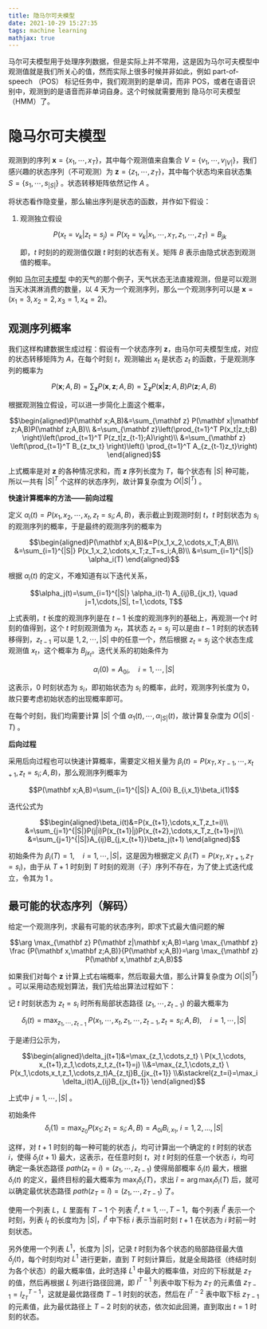 ```yaml
---
title: 隐马尔可夫模型
date: 2021-10-29 15:27:35
tags: machine learning
mathjax: true
---
```


马尔可夫模型用于处理序列数据，但是实际上并不常用，这是因为马尔可夫模型中观测值就是我们所关心的值，然而实际上很多时候并非如此，例如 part-of-speech （POS） 标记任务中，我们观测到的是单词，而非 POS，或者在语音识别中，观测到的是语音而非单词自身。这个时候就需要用到 隐马尔可夫模型（HMM）了。
<!--more-->

# 隐马尔可夫模型

观测到的序列 $\mathbf x=\{x_1,\cdots, x_T\}$，其中每个观测值来自集合 $V=\{v_1,\cdots, v_{|V|}\}$，我们感兴趣的状态序列（不可观测）为 $\mathbf z=\{z_1,\cdots, z_T\}$，其中每个状态均来自状态集 $S=\{s_1,\cdots, s_{|S|}\}$ 。状态转移矩阵依然记作 $A$ 。

将状态看作隐变量，那么输出序列是状态的函数，并作如下假设：

1. 观测独立假设

    $$P(x_t=v_k|z_t=s_j)=P(x_t=v_k|x_1,\cdots, x_T, z_1,\cdots,z_T)=B_{jk}$$

    即，$t$ 时刻的的观测值仅跟 $t$ 时刻的状态有关。矩阵 $B$ 表示由隐式状态到观测值的概率。

例如 [马尔可夫模型]() 中的天气的那个例子，天气状态无法直接观测，但是可以观测当天冰淇淋消费的数量，以 4 天为一个观测序列，那么一个观测序列可以是 $\mathbf x=(x_1=3, x_2=2,x_3=1,x_4=2)$。

## 观测序列概率

我们这样构建数据生成过程：假设有一个状态序列 $\mathbf z$，由马尔可夫模型生成，对应的状态转移矩阵为 $A$，在每个时刻 $t$，观测输出 $x_t$ 是状态 $z_t$ 的函数，于是观测序列的概率为

$$P(\mathbf x;A,B)=\sum_{\mathbf z}P(\mathbf x, \mathbf z;A,B)=\sum_{\mathbf z} P(\mathbf x|\mathbf z;A,B)P(\mathbf z;A,B)$$

根据观测独立假设，可以进一步简化上面这个概率，

$$\begin{aligned}P(\mathbf x;A,B)&=\sum_{\mathbf z} P(\mathbf x|\mathbf z;A,B)P(\mathbf z;A,B)\\
&=\sum_{\mathbf z}\left(\prod_{t=1}^T P(x_t|z_t;B) \right)\left(\prod_{t=1}^T P(z_t|z_{t-1};A)\right)\\
&=\sum_{\mathbf z} \left(\prod_{t=1}^T B_{z_tx_t} \right)\left() \prod_{t=1}^T A_{z_{t-1}z_t}\right)
\end{aligned}$$

上式概率是对 $\mathbf z$ 的各种情况求和，而 $\mathbf z$ 序列长度为 $T$，每个状态有 $|S|$ 种可能，所以一共有 $|S|^T$ 个这样的状态序列，故计算复杂度为 $O(|S|^T)$ 。

**快速计算概率的方法——前向过程**

定义 $\alpha_i(t)=P(x_1,x_2,\cdots,x_t,z_t=s_i;A,B)$，表示截止到观测时刻 $t$，$t$ 时刻状态为 $s_i$ 的观测序列的概率，于是最终的观测序列的概率为

$$\begin{aligned}P(\mathbf x;A,B)&=P(x_1,x_2,\cdots,x_T;A,B)\\
&=\sum_{i=1}^{|S|} P(x_1,x_2,\cdots,x_T;z_T=s_i;A,B)\\
&=\sum_{i=1}^{|S|} \alpha_i(T)
\end{aligned}$$

根据 $\alpha_i(t)$ 的定义，不难知道有以下迭代关系，

$$\alpha_j(t)=\sum_{i=1}^{|S|} \alpha_i(t-1) A_{ij}B_{jx_t}, \quad j=1,\cdots,|S|, t=1,\cdots, T$$

上式表明，$t$ 长度的观测序列是在 $t-1$ 长度的观测序列的基础上，再观测一个$t$ 时刻的值得到，这个 $t$ 时刻观测值为 $x_t$，其状态 $z_t=s_j$ 可以是由 $t-1$ 时刻的状态转移得到，$z_{t-1}$ 可以是 $1,2,\cdots,|S|$ 中的任意一个，然后根据 $z_t=s_j$ 这个状态生成观测值 $x_t$，这个概率为 $B_{jx_t}$。迭代关系的初始条件为

$$\alpha_i(0)=A_{0i}, \quad i=1,\cdots, |S|$$

这表示，$0$ 时刻状态为 $s_i$，即初始状态为 $s_i$ 的概率，此时，观测序列长度为 0，故只要考虑初始状态的出现概率即可。

在每个时刻，我们均需要计算 $|S|$ 个值 $\alpha_1(t),\cdots,\alpha_{|S|}(t)$，故计算复杂度为 $O(|S| \cdot T)$ 。

**后向过程**

采用后向过程也可以快速计算概率，需要定义相关量为 $\beta_i(t)=P(x_T,x_{T-1},\cdots,x_{t+1},z_t=s_i;A,B)$，那么观测序列概率为

$$P(\mathbf x;A,B)=\sum_{i=1}^{|S|} A_{0i} B_{i,x_1}\beta_i(1)$$

迭代公式为

$$\begin{aligned}\beta_i(t)&=P(x_{t+1},\cdots,x_T,z_t=i)\\
&=\sum_{j=1}^{|S|}P(j|i)P(x_{t+1}|j)P(x_{t+2},\cdots,x_T,z_{t+1}=j)\\
&=\sum_{j=1}^{|S|}A_{ij}B_{j,x_{t+1}}\beta_j(t+1)
\end{aligned}$$

初始条件为 $\beta_i(T)=1, \quad i=1,\cdots,|S|$，这是因为根据定义 $\beta_i(T)=P(x_{T},x_{T+1},z_{T}=s_i)$，由于从 $T+1$ 时刻到 $T$ 时刻的观测（子）序列不存在，为了使上式迭代成立，令其为 1 。



<!-- **前后下关系**

前向算法和后向算法的相关量的关系，根据定义有

$$\begin{aligned}P(\mathbf x,\mathbf z;A,B)&=\sum_{i=1}^{|S|} P(x_1,\ldots,x_t,z_t=s_i;A,B) P(x_t,x_{t+1},\ldots, x_T, z_t=s_i)
\\&=\sum_{i=1}^{|S|} \alpha_i(t) \beta_i(t)
\\&=\sum_{i=1}^{|S|} \sum_{j}^{|S|} \alpha_i(t) A_{ij}\beta_j(t+1)
\end{aligned} \tag{1}$$ -->

## 最可能的状态序列（解码）

给定一个观测序列，求最有可能的状态序列，即求下式最大值问题的解

$$\arg \max_{\mathbf z} P(\mathbf z|\mathbf x;A,B)=\arg \max_{\mathbf z} \frac {P(\mathbf x,\mathbf z;A,B)}{P(\mathbf x;A,B)}=\arg \max_{\mathbf z} P(\mathbf x,\mathbf z;A,B)$$

如果我们对每个 $\mathbf z$ 计算上式右端概率，然后取最大值，那么计算复杂度为 $O(|S|^T)$ 。可以采用动态规划算法，我们先给出算法过程如下：

记 $t$ 时刻状态为 $z_t=s_i$ 时所有局部状态路径 $(z_1,\cdots,z_{t-1})$ 的最大概率为

$$\delta_i(t)=\max_{z_1,\cdots,z_{t-1}} \ P(x_1,\cdots,x_t,z_1,\cdots,z_{t-1},z_t=s_i;A,B), \quad i=1,\cdots,|S|$$

于是递归公示为，

$$\begin{aligned}\delta_j(t+1)&=\max_{z_1,\cdots,z_t} \ P(x_1,\cdots, x_{t+1},z_1,\cdots,z_t,z_{t+1}=j)
\\&=\max_{z_1,\cdots,z_t} \ P(x_1,\cdots,x_t,z_1,\cdots,z_t)A_{z_tj}B_{jx_{t+1}}
\\&\stackrel{z_t=i}=\max_i \delta_i(t)A_{ij}B_{jx_{t+1}}
\end{aligned}$$

上式中 $j=1,\cdots,|S|$ 。

初始条件 
    $$\delta_i(1)=\max_{z_0} P(x_1;z_1=s_i;A,B)=A_{0i} B_{i,x_1}, \ i=1,2,\ldots, |S|$$

这样，对 $t+1$ 时刻的每一种可能的状态 $j$，均可计算出一个确定的 $t$ 时刻的状态 $i$，使得 $\delta_j(t+1)$ 最大，这表示，在任意时刻 $t$，对 $t$ 时刻的任意一个状态 $i$，均可确定一条状态路径 $path(z_t=i)=(z_1,\cdots,z_{t-1})$ 使得局部概率 $\delta_i(t)$ 最大，根据 $\delta_i(t)$ 的定义，最终目标的最大概率为 $\max_i \delta_i(T)$，求出  $\hat i = \arg \max_i \delta_i(T)$ 后，就可以确定最优状态路径 $path(z_T=\hat i)=(z_1,\cdots,z_{T-1})$ 了。

使用一个列表 $L$，$L$ 里面有 $T-1$ 个 列表 $l^t, \ t=1,\cdots,T-1$，每个列表 $l^t$ 表示一个时刻，列表 $l_t$ 的长度均为 $|S|$，$l^t$ 中下标 $i$ 表示当前时刻 $t+1$ 在状态为 $i$ 时前一时刻状态。

另外使用一个列表 $L^1$，长度为 $|S|$，记录 $t$ 时刻为各个状态的局部路径最大值 $\delta_j(t)$，每个时刻均对 $L^1$ 进行更新，直到 $T$ 时刻计算后，就是全局路径（终结时刻为各个状态）的最大概率值，此时选择 $L^1$ 中最大的概率值，对应的下标就是 $z_T$ 的值，然后再根据 $L$ 列进行路径回溯，即 $l^{T-1}$ 列表中取下标为 $z_T$ 的元素值 $z_{T-1}=l_{z_T}^{T-1}$，这就是最优路径商 $T-1$ 时刻的状态，然后在 $l^{T-2}$ 表中取下标 $z_{T-1}$ 的元素值，此为最优路径上 $T-2$ 时刻的状态，依次如此回溯，直到取出 $t=1$ 时刻的状态。